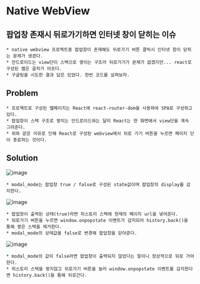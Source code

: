 # Native WebView
  ## 팝업창 존재시 뒤로가기하면 인터넷 창이 닫히는 이슈
  
    * native webview 프로젝트중 팝업창이 존재해도 뒤로가기 버튼 클릭시 인터넷 창이 닫히는 문제가 생겼다.    
    * 안드로이드는 view단이 스택으로 쌓이는 구조라 뒤로가기가 문제가 없겠지만... react로 구성된 웹은 골치가 아프다.
    * 구글링을 시도한 결과 답은 있었다. 한번 코드를 살펴보자.
    
  
  ## Problem
  
    * 프로젝트로 구성된 웹페이지는 React에 react-router-dom을 사용하여 SPA로 구성하고 있다.
    * 팝업창이 스택 구조로 쌓이는 안드로이드와는 달리 React는 한 화면에서 view단을 계속 그려준다.
    * 위와 같은 이유로 인해 React로 구성된 webview에서 뒤로 가기 버튼을 누르면 페이지 단이 종료하는 것이다.
    
  ## Solution
  
   ![image](https://user-images.githubusercontent.com/94499416/161229998-8a86e301-1885-4f86-af07-b8231e5a54f9.png)
    
    
    * modal_mode는 팝업창 true / false로 구성된 state값이며 팝업창의 display를 감지한다.
    
    
   ![image](https://user-images.githubusercontent.com/94499416/161230065-b8200b31-2f4b-4def-ab7a-e630a5269739.png)


    * 팝업창이 출력된 상태(true)라면 히스토리 스택에 현재의 페이지 url을 넣어준다.
    * 뒤로가기 버튼을 누르면 window.onpopstate 이벤트가 감지되어 history.back()을 통해 쌓은 스택을 제거한다.
    * modal_mode의 상태값을 false로 변경해 팝업창을 닫아준다.
    
    
   ![image](https://user-images.githubusercontent.com/94499416/161230108-c4b56e79-7327-4568-b0b7-b0fe79d846af.png)


    * modal_mode의 값이 false라면 팝업창이 출력되지 않았다는 말이니 정상적으로 뒤로 가야한다.
    * 히스토리 스택을 쌓지않고 뒤로가기 버튼을 눌러 window.onpopstate 이벤트를 감지한다면 history.back()을 통해 뒤로간다.

